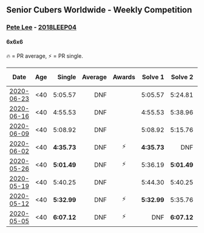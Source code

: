 ## Senior Cubers Worldwide - Weekly Competition
### [Pete Lee](../pete_lee.md) - [2018LEEP04](https://www.worldcubeassociation.org/persons/2018LEEP04?event=666)
#### 6x6x6

🔥 = PR average, ⚡ = PR single.

| Date | Age | Single | Average | Awards | Solve 1 | Solve 2 | Solve 3 | Video |
| :--: | :--: | --: | --: | :--: | --: | --: | --: | :-- |
| [2020-06-23](../../results/666/2020-06-23.md) | <40 | 5:05.57 | DNF |  | 5:05.57 | 5:24.81 | DNS | [Link](https://www.facebook.com/events/268636114456043/permalink/269490254370629/) |
| [2020-06-16](../../results/666/2020-06-16.md) | <40 | 4:55.53 | DNF |  | 4:55.53 | 5:38.96 | DNS | [Link](https://www.facebook.com/events/256188575607890/permalink/257231552170259/) |
| [2020-06-09](../../results/666/2020-06-09.md) | <40 | 5:08.92 | DNF |  | 5:08.92 | 5:15.76 | DNS | [Link](https://www.facebook.com/events/1130228284009045/permalink/1131240830574457/) |
| [2020-06-02](../../results/666/2020-06-02.md) | <40 | **4:35.73** | DNF | ⚡ | **4:35.73** | DNF | DNS | [Link](https://www.facebook.com/events/573401076937046/permalink/574505536826600/) |
| [2020-05-26](../../results/666/2020-05-26.md) | <40 | **5:01.49** | DNF | ⚡ | 5:36.19 | **5:01.49** | DNS | [Link](https://www.facebook.com/events/637852836799991/permalink/638586916726583/) |
| [2020-05-19](../../results/666/2020-05-19.md) | <40 | 5:40.25 | DNF |  | 5:44.30 | 5:40.25 | DNS | [Link](https://www.facebook.com/events/201300894172579/permalink/201971677438834/) |
| [2020-05-12](../../results/666/2020-05-12.md) | <40 | **5:32.99** | DNF | ⚡ | **5:32.99** | 5:35.76 | DNS | [Link](https://www.facebook.com/events/276138643524223/permalink/276961166775304/) |
| [2020-05-05](../../results/666/2020-05-05.md) | <40 | **6:07.12** | DNF | ⚡ | DNF | **6:07.12** | DNS | [Link](https://www.facebook.com/events/557526585195168/permalink/558442738436886/) |


<!-- Global site tag (gtag.js) - Google Analytics -->
<script async src="https://www.googletagmanager.com/gtag/js?id=UA-86348435-3"></script>
<script>window.dataLayer = window.dataLayer || []; function gtag() {dataLayer.push(arguments);} gtag('js', new Date()); gtag('config', 'UA-86348435-3');</script>
